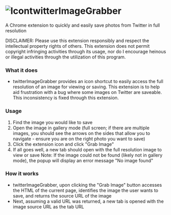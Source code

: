 # ![Icon](https://i.imgur.com/y5rsk1t.png)twitterImageGrabber
A Chrome extension to quickly and easily save photos from Twitter in full resolution

DISCLAIMER: Please use this extension responsibly and respect the intellectual property rights of others. This extension does not permit copyright infringing activities through its usage, nor do I encourage heinous or illegal activities through the utilization of this program.

### What it does
- twitterImageGrabber provides an icon shortcut to easily access the full resolution of an image for viewing or saving. This extension is to help aid frustration with a bug where some images on Twitter are saveable. This inconsistency is fixed through this extension.

### Usage
1. Find the image you would like to save
2. Open the image in gallery mode (full screen; if there are multiple images, you should see the arrows on the sides that allow you to navigate - ensure you are on the right photo you want to save)
3. Click the extension icon and click "Grab Image"
4. If all goes well, a new tab should open with the full resolution image to view or save
Note: If the image could not be found (likely not in gallery mode), the popup will display an error message "No image found"

### How it works
- twitterImageGrabber, upon clicking the "Grab Image" button accesses the HTML of the current page, identifies the image the user wants to save, and returns the source URL of the image
- Next, assuming a valid URL was returned, a new tab is opened with the image source URL as the tab URL

